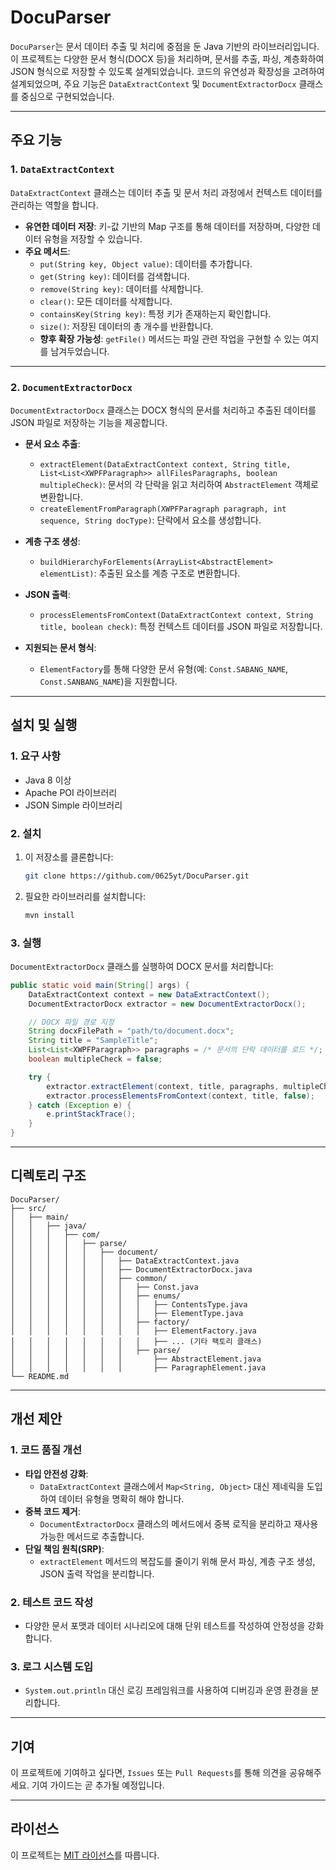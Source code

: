 # DocuParser

`DocuParser`는 문서 데이터 추출 및 처리에 중점을 둔 Java 기반의 라이브러리입니다. 이 프로젝트는 다양한 문서 형식(DOCX 등)을 처리하며, 문서를 추출, 파싱, 계층화하여 JSON 형식으로 저장할 수 있도록 설계되었습니다. 코드의 유연성과 확장성을 고려하여 설계되었으며, 주요 기능은 `DataExtractContext` 및 `DocumentExtractorDocx` 클래스를 중심으로 구현되었습니다.

---

## 주요 기능

### 1. `DataExtractContext`
`DataExtractContext` 클래스는 데이터 추출 및 문서 처리 과정에서 컨텍스트 데이터를 관리하는 역할을 합니다. 
- **유연한 데이터 저장**: 키-값 기반의 Map 구조를 통해 데이터를 저장하며, 다양한 데이터 유형을 저장할 수 있습니다.
- **주요 메서드**:
  - `put(String key, Object value)`: 데이터를 추가합니다.
  - `get(String key)`: 데이터를 검색합니다.
  - `remove(String key)`: 데이터를 삭제합니다.
  - `clear()`: 모든 데이터를 삭제합니다.
  - `containsKey(String key)`: 특정 키가 존재하는지 확인합니다.
  - `size()`: 저장된 데이터의 총 개수를 반환합니다.
  - **향후 확장 가능성**: `getFile()` 메서드는 파일 관련 작업을 구현할 수 있는 여지를 남겨두었습니다.

---

### 2. `DocumentExtractorDocx`
`DocumentExtractorDocx` 클래스는 DOCX 형식의 문서를 처리하고 추출된 데이터를 JSON 파일로 저장하는 기능을 제공합니다.

- **문서 요소 추출**:
  - `extractElement(DataExtractContext context, String title, List<List<XWPFParagraph>> allFilesParagraphs, boolean multipleCheck)`: 문서의 각 단락을 읽고 처리하여 `AbstractElement` 객체로 변환합니다.
  - `createElementFromParagraph(XWPFParagraph paragraph, int sequence, String docType)`: 단락에서 요소를 생성합니다.

- **계층 구조 생성**:
  - `buildHierarchyForElements(ArrayList<AbstractElement> elementList)`: 추출된 요소를 계층 구조로 변환합니다.

- **JSON 출력**:
  - `processElementsFromContext(DataExtractContext context, String title, boolean check)`: 특정 컨텍스트 데이터를 JSON 파일로 저장합니다.

- **지원되는 문서 형식**:
  - `ElementFactory`를 통해 다양한 문서 유형(예: `Const.SABANG_NAME`, `Const.SANBANG_NAME`)을 지원합니다.

---

## 설치 및 실행

### 1. 요구 사항
- Java 8 이상
- Apache POI 라이브러리
- JSON Simple 라이브러리

### 2. 설치
1. 이 저장소를 클론합니다:
   ```bash
   git clone https://github.com/0625yt/DocuParser.git
   ```
2. 필요한 라이브러리를 설치합니다:
   ```bash
   mvn install
   ```

### 3. 실행
`DocumentExtractorDocx` 클래스를 실행하여 DOCX 문서를 처리합니다:
```java
public static void main(String[] args) {
    DataExtractContext context = new DataExtractContext();
    DocumentExtractorDocx extractor = new DocumentExtractorDocx();

    // DOCX 파일 경로 지정
    String docxFilePath = "path/to/document.docx";
    String title = "SampleTitle";
    List<List<XWPFParagraph>> paragraphs = /* 문서의 단락 데이터를 로드 */;
    boolean multipleCheck = false;

    try {
        extractor.extractElement(context, title, paragraphs, multipleCheck);
        extractor.processElementsFromContext(context, title, false);
    } catch (Exception e) {
        e.printStackTrace();
    }
}
```

---

## 디렉토리 구조

```
DocuParser/
├── src/
│   ├── main/
│   │   ├── java/
│   │   │   ├── com/
│   │   │   │   ├── parse/
│   │   │   │   │   ├── document/
│   │   │   │   │   │   ├── DataExtractContext.java
│   │   │   │   │   │   ├── DocumentExtractorDocx.java
│   │   │   │   │   │   ├── common/
│   │   │   │   │   │   │   ├── Const.java
│   │   │   │   │   │   │   ├── enums/
│   │   │   │   │   │   │   │   ├── ContentsType.java
│   │   │   │   │   │   │   │   ├── ElementType.java
│   │   │   │   │   │   │   ├── factory/
│   │   │   │   │   │   │   │   ├── ElementFactory.java
│   │   │   │   │   │   │   │   ├── ... (기타 팩토리 클래스)
│   │   │   │   │   │   │   ├── parse/
│   │   │   │   │   │   │       ├── AbstractElement.java
│   │   │   │   │   │   │       ├── ParagraphElement.java
└── README.md
```

---

## 개선 제안

### 1. 코드 품질 개선
- **타입 안전성 강화**:
  - `DataExtractContext` 클래스에서 `Map<String, Object>` 대신 제네릭을 도입하여 데이터 유형을 명확히 해야 합니다.
- **중복 코드 제거**:
  - `DocumentExtractorDocx` 클래스의 메서드에서 중복 로직을 분리하고 재사용 가능한 메서드로 추출합니다.
- **단일 책임 원칙(SRP)**:
  - `extractElement` 메서드의 복잡도를 줄이기 위해 문서 파싱, 계층 구조 생성, JSON 출력 작업을 분리합니다.

### 2. 테스트 코드 작성
- 다양한 문서 포맷과 데이터 시나리오에 대해 단위 테스트를 작성하여 안정성을 강화합니다.

### 3. 로그 시스템 도입
- `System.out.println` 대신 로깅 프레임워크를 사용하여 디버깅과 운영 환경을 분리합니다.

---

## 기여
이 프로젝트에 기여하고 싶다면, `Issues` 또는 `Pull Requests`를 통해 의견을 공유해주세요. 기여 가이드는 곧 추가될 예정입니다.

---

## 라이선스
이 프로젝트는 [MIT 라이선스](LICENSE)를 따릅니다.
